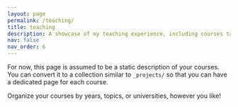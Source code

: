```yaml
---
layout: page
permalink: /teaching/
title: teaching
description: A showcase of my teaching experience, including courses taught, guest lectures, and workshops. This page highlights my contributions to education and mentorship.
nav: false
nav_order: 6
---
```


For now, this page is assumed to be a static description of your courses. You can convert it to a collection similar to `_projects/` so that you can have a dedicated page for each course.

Organize your courses by years, topics, or universities, however you like!
